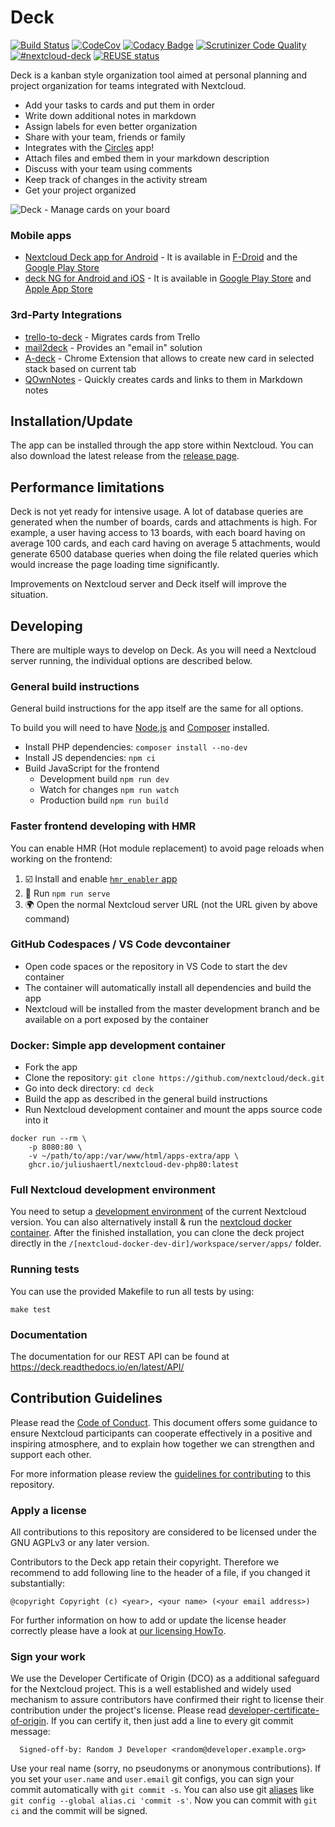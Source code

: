 <!--
  - SPDX-FileCopyrightText: 2016 Nextcloud GmbH and Nextcloud contributors
  - SPDX-License-Identifier: AGPL-3.0-or-later
-->
# Deck

[![Build Status](https://travis-ci.org/nextcloud/deck.svg?branch=main)](https://travis-ci.org/nextcloud/deck) [![CodeCov](https://codecov.io/github/nextcloud/deck/coverage.svg?branch=main)](https://codecov.io/github/nextcloud/deck) [![Codacy Badge](https://api.codacy.com/project/badge/Grade/e403f723f42a4abd93b2cfe36cbd7eee)](https://www.codacy.com/app/juliushaertl/deck?utm_source=github.com&amp;utm_medium=referral&amp;utm_content=nextcloud/deck&amp;utm_campaign=Badge_Grade) [![Scrutinizer Code Quality](https://scrutinizer-ci.com/g/nextcloud/deck/badges/quality-score.png?b=main)](https://scrutinizer-ci.com/g/nextcloud/deck/?branch=main) [![#nextcloud-deck](https://img.shields.io/badge/IRC-%23nextcloud--deck%20on%20freenode-blue.svg)](https://webchat.freenode.net/?channels=nextcloud-deck) [![REUSE status](https://api.reuse.software/badge/github.com/nextcloud/deck)](https://api.reuse.software/info/github.com/nextcloud/deck)


Deck is a kanban style organization tool aimed at personal planning and project organization for teams integrated with Nextcloud.

- Add your tasks to cards and put them in order
- Write down additional notes in markdown
- Assign labels for even better organization
- Share with your team, friends or family
- Integrates with the [Circles](https://github.com/nextcloud/circles) app!
- Attach files and embed them in your markdown description
- Discuss with your team using comments
- Keep track of changes in the activity stream
- Get your project organized

![Deck - Manage cards on your board](http://download.bitgrid.net/nextcloud/deck/screenshots/1.0/Deck-2.png)

### Mobile apps

- [Nextcloud Deck app for Android](https://github.com/stefan-niedermann/nextcloud-deck) - It is available in [F-Droid](https://f-droid.org/de/packages/it.niedermann.nextcloud.deck/) and the [Google Play Store](https://play.google.com/store/apps/details?id=it.niedermann.nextcloud.deck.play)
- [deck NG for Android and iOS](https://github.com/meltzow/deck-ng) - It is available in [Google Play Store](https://play.google.com/store/apps/details?id=net.meltzow.deckng) and [Apple App Store](https://apps.apple.com/us/app/deck-ng/id6443334702)

### 3rd-Party Integrations

- [trello-to-deck](https://github.com/maxammann/trello-to-deck) - Migrates cards from Trello
- [mail2deck](https://github.com/newroco/mail2deck) - Provides an "email in" solution
- [A-deck](https://github.com/leoossa/A-deck) - Chrome Extension that allows to create new card in selected stack based on current tab
- [QOwnNotes](https://github.com/pbek/QOwnNotes) - Quickly creates cards and links to them in Markdown notes

## Installation/Update

The app can be installed through the app store within Nextcloud. You can also download the latest release from the [release page](https://github.com/nextcloud-releases/deck/releases).

## Performance limitations

Deck is not yet ready for intensive usage.
A lot of database queries are generated when the number of boards, cards and attachments is high.
For example, a user having access to 13 boards, with each board having on average 100 cards,
and each card having on average 5 attachments,
would generate 6500 database queries when doing the file related queries
which would increase the page loading time significantly.

Improvements on Nextcloud server and Deck itself will improve the situation.

## Developing

There are multiple ways to develop on Deck. As you will need a Nextcloud server running, the individual options are described below.

### General build instructions

General build instructions for the app itself are the same for all options.

To build you will need to have [Node.js](https://nodejs.org/en/) and [Composer](https://getcomposer.org/) installed.

- Install PHP dependencies: `composer install --no-dev`
- Install JS dependencies: `npm ci`
- Build JavaScript for the frontend
    - Development build `npm run dev`
    - Watch for changes `npm run watch`
    - Production build `npm run build`

### Faster frontend developing with HMR

You can enable HMR (Hot module replacement) to avoid page reloads when working on the frontend:

1. ☑️ Install and enable [`hmr_enabler` app](https://github.com/nextcloud/hmr_enabler)
2. 🏁 Run `npm run serve`
3. 🌍 Open the normal Nextcloud server URL (not the URL given by above command)

### GitHub Codespaces / VS Code devcontainer

- Open code spaces or the repository in VS Code to start the dev container
- The container will automatically install all dependencies and build the app
- Nextcloud will be installed from the master development branch and be available on a port exposed by the container

### Docker: Simple app development container

- Fork the app
- Clone the repository: `git clone https://github.com/nextcloud/deck.git`
- Go into deck directory: `cd deck`
- Build the app as described in the general build instructions
- Run Nextcloud development container and mount the apps source code into it

```
docker run --rm \
    -p 8080:80 \
    -v ~/path/to/app:/var/www/html/apps-extra/app \
    ghcr.io/juliushaertl/nextcloud-dev-php80:latest
```

### Full Nextcloud development environment

You need to setup a [development environment](https://docs.nextcloud.com/server/latest/developer_manual//getting_started/devenv.html) of the current Nextcloud version. You can also alternatively install & run the [nextcloud docker container](https://github.com/juliushaertl/nextcloud-docker-dev).
After the finished installation, you can clone the deck project directly in the `/[nextcloud-docker-dev-dir]/workspace/server/apps/` folder.

### Running tests
You can use the provided Makefile to run all tests by using:

    make test

### Documentation

The documentation for our REST API can be found at https://deck.readthedocs.io/en/latest/API/

## Contribution Guidelines

Please read the [Code of Conduct](https://nextcloud.com/community/code-of-conduct/). This document offers some guidance to ensure Nextcloud participants can cooperate effectively in a positive and inspiring atmosphere, and to explain how together we can strengthen and support each other.

For more information please review the [guidelines for contributing](https://github.com/nextcloud/server/blob/master/.github/CONTRIBUTING.md) to this repository.

### Apply a license

All contributions to this repository are considered to be licensed under
the GNU AGPLv3 or any later version.

Contributors to the Deck app retain their copyright. Therefore we recommend
to add following line to the header of a file, if you changed it substantially:

```
@copyright Copyright (c) <year>, <your name> (<your email address>)
```

For further information on how to add or update the license header correctly please have a look at [our licensing HowTo][applyalicense].

### Sign your work

We use the Developer Certificate of Origin (DCO) as a additional safeguard
for the Nextcloud project. This is a well established and widely used
mechanism to assure contributors have confirmed their right to license
their contribution under the project's license.
Please read [developer-certificate-of-origin][dcofile].
If you can certify it, then just add a line to every git commit message:

````
  Signed-off-by: Random J Developer <random@developer.example.org>
````

Use your real name (sorry, no pseudonyms or anonymous contributions).
If you set your `user.name` and `user.email` git configs, you can sign your
commit automatically with `git commit -s`. You can also use git [aliases](https://git-scm.com/book/tr/v2/Git-Basics-Git-Aliases)
like `git config --global alias.ci 'commit -s'`. Now you can commit with
`git ci` and the commit will be signed.

[dcofile]: https://github.com/nextcloud/server/blob/master/contribute/developer-certificate-of-origin
[applyalicense]: https://github.com/nextcloud/server/blob/master/contribute/HowToApplyALicense.md
